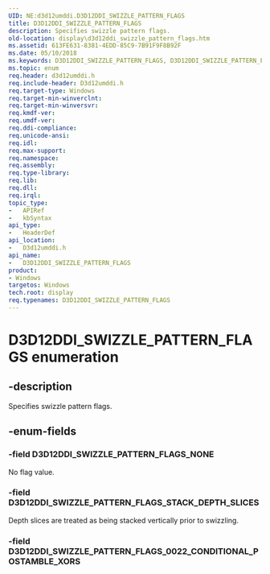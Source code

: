```yaml
---
UID: NE:d3d12umddi.D3D12DDI_SWIZZLE_PATTERN_FLAGS
title: D3D12DDI_SWIZZLE_PATTERN_FLAGS
description: Specifies swizzle pattern flags.
old-location: display\d3d12ddi_swizzle_pattern_flags.htm
ms.assetid: 613FE631-8381-4EDD-85C9-7B91F9F8B92F
ms.date: 05/10/2018
ms.keywords: D3D12DDI_SWIZZLE_PATTERN_FLAGS, D3D12DDI_SWIZZLE_PATTERN_FLAGS enumeration [Display Devices], D3D12DDI_SWIZZLE_PATTERN_FLAGS_NONE, D3D12DDI_SWIZZLE_PATTERN_FLAGS_STACK_DEPTH_SLICES, d3d12umddi/D3D12DDI_SWIZZLE_PATTERN_FLAGS, d3d12umddi/D3D12DDI_SWIZZLE_PATTERN_FLAGS_NONE, d3d12umddi/D3D12DDI_SWIZZLE_PATTERN_FLAGS_STACK_DEPTH_SLICES, display.d3d12ddi_swizzle_pattern_flags
ms.topic: enum
req.header: d3d12umddi.h
req.include-header: D3d12umddi.h
req.target-type: Windows
req.target-min-winverclnt: 
req.target-min-winversvr: 
req.kmdf-ver: 
req.umdf-ver: 
req.ddi-compliance: 
req.unicode-ansi: 
req.idl: 
req.max-support: 
req.namespace: 
req.assembly: 
req.type-library: 
req.lib: 
req.dll: 
req.irql: 
topic_type:
-	APIRef
-	kbSyntax
api_type:
-	HeaderDef
api_location:
-	D3d12umddi.h
api_name:
-	D3D12DDI_SWIZZLE_PATTERN_FLAGS
product:
- Windows
targetos: Windows
tech.root: display
req.typenames: D3D12DDI_SWIZZLE_PATTERN_FLAGS
---
```


# D3D12DDI_SWIZZLE_PATTERN_FLAGS enumeration


## -description


Specifies swizzle pattern flags.


## -enum-fields




### -field D3D12DDI_SWIZZLE_PATTERN_FLAGS_NONE

No flag value.


### -field D3D12DDI_SWIZZLE_PATTERN_FLAGS_STACK_DEPTH_SLICES

Depth slices are treated as being stacked vertically prior to swizzling.


### -field D3D12DDI_SWIZZLE_PATTERN_FLAGS_0022_CONDITIONAL_POSTAMBLE_XORS



